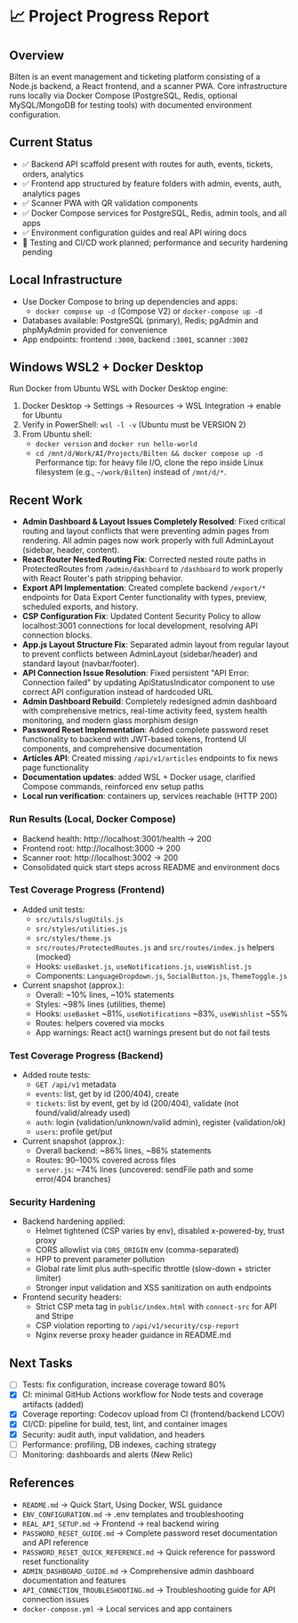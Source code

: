 # 📈 Project Progress Report

## Overview
Bilten is an event management and ticketing platform consisting of a Node.js backend, a React frontend, and a scanner PWA. Core infrastructure runs locally via Docker Compose (PostgreSQL, Redis, optional MySQL/MongoDB for testing tools) with documented environment configuration.

## Current Status
- ✅ Backend API scaffold present with routes for auth, events, tickets, orders, analytics
- ✅ Frontend app structured by feature folders with admin, events, auth, analytics pages
- ✅ Scanner PWA with QR validation components
- ✅ Docker Compose services for PostgreSQL, Redis, admin tools, and all apps
- ✅ Environment configuration guides and real API wiring docs
- 🔄 Testing and CI/CD work planned; performance and security hardening pending

## Local Infrastructure
- Use Docker Compose to bring up dependencies and apps:
  - `docker compose up -d` (Compose V2) or `docker-compose up -d`
- Databases available: PostgreSQL (primary), Redis; pgAdmin and phpMyAdmin provided for convenience
- App endpoints: frontend `:3000`, backend `:3001`, scanner `:3002`

## Windows WSL2 + Docker Desktop
Run Docker from Ubuntu WSL with Docker Desktop engine:
1) Docker Desktop → Settings → Resources → WSL Integration → enable for Ubuntu
2) Verify in PowerShell: `wsl -l -v` (Ubuntu must be VERSION 2)
3) From Ubuntu shell:
   - `docker version` and `docker run hello-world`
   - `cd /mnt/d/Work/AI/Projects/Bilten && docker compose up -d`
Performance tip: for heavy file I/O, clone the repo inside Linux filesystem (e.g., `~/work/Bilten`) instead of `/mnt/d/*`.

## Recent Work
- **Admin Dashboard & Layout Issues Completely Resolved**: Fixed critical routing and layout conflicts that were preventing admin pages from rendering. All admin pages now work properly with full AdminLayout (sidebar, header, content).
- **React Router Nested Routing Fix**: Corrected nested route paths in ProtectedRoutes from `/admin/dashboard` to `/dashboard` to work properly with React Router's path stripping behavior.
- **Export API Implementation**: Created complete backend `/export/*` endpoints for Data Export Center functionality with types, preview, scheduled exports, and history.
- **CSP Configuration Fix**: Updated Content Security Policy to allow localhost:3001 connections for local development, resolving API connection blocks.
- **App.js Layout Structure Fix**: Separated admin layout from regular layout to prevent conflicts between AdminLayout (sidebar/header) and standard layout (navbar/footer).
- **API Connection Issue Resolution**: Fixed persistent "API Error: Connection failed" by updating ApiStatusIndicator component to use correct API configuration instead of hardcoded URL
- **Admin Dashboard Rebuild**: Completely redesigned admin dashboard with comprehensive metrics, real-time activity feed, system health monitoring, and modern glass morphism design
- **Password Reset Implementation**: Added complete password reset functionality to backend with JWT-based tokens, frontend UI components, and comprehensive documentation
- **Articles API**: Created missing `/api/v1/articles` endpoints to fix news page functionality
- **Documentation updates**: added WSL + Docker usage, clarified Compose commands, reinforced env setup paths
- **Local run verification**: containers up, services reachable (HTTP 200)

### Run Results (Local, Docker Compose)
- Backend health: http://localhost:3001/health → 200
- Frontend root: http://localhost:3000 → 200
- Scanner root: http://localhost:3002 → 200
- Consolidated quick start steps across README and environment docs

### Test Coverage Progress (Frontend)
- Added unit tests:
  - `src/utils/slugUtils.js`
  - `src/styles/utilities.js`
  - `src/styles/theme.js`
  - `src/routes/ProtectedRoutes.js` and `src/routes/index.js` helpers (mocked)
  - Hooks: `useBasket.js`, `useNotifications.js`, `useWishlist.js`
  - Components: `LanguageDropdown.js`, `SocialButton.js`, `ThemeToggle.js`
- Current snapshot (approx.):
  - Overall: ~10% lines, ~10% statements
  - Styles: ~98% lines (utilities, theme)
  - Hooks: `useBasket` ~81%, `useNotifications` ~83%, `useWishlist` ~55%
  - Routes: helpers covered via mocks
  - App warnings: React act() warnings present but do not fail tests

### Test Coverage Progress (Backend)
- Added route tests:
  - `GET /api/v1` metadata
  - `events`: list, get by id (200/404), create
  - `tickets`: list by event, get by id (200/404), validate (not found/valid/already used)
  - `auth`: login (validation/unknown/valid admin), register (validation/ok)
  - `users`: profile get/put
- Current snapshot (approx.):
  - Overall backend: ~86% lines, ~86% statements
  - Routes: 90–100% covered across files
  - `server.js`: ~74% lines (uncovered: sendFile path and some error/404 branches)

### Security Hardening
- Backend hardening applied:
  - Helmet tightened (CSP varies by env), disabled x-powered-by, trust proxy
  - CORS allowlist via `CORS_ORIGIN` env (comma-separated)
  - HPP to prevent parameter pollution
  - Global rate limit plus auth-specific throttle (slow-down + stricter limiter)
  - Stronger input validation and XSS sanitization on auth endpoints
- Frontend security headers:
  - Strict CSP meta tag in `public/index.html` with `connect-src` for API and Stripe
  - CSP violation reporting to `/api/v1/security/csp-report`
  - Nginx reverse proxy header guidance in README.md

## Next Tasks
- [ ] Tests: fix configuration, increase coverage toward 80%
- [x] CI: minimal GitHub Actions workflow for Node tests and coverage artifacts (added)
- [x] Coverage reporting: Codecov upload from CI (frontend/backend LCOV)
- [x] CI/CD: pipeline for build, test, lint, and container images
- [x] Security: audit auth, input validation, and headers
- [ ] Performance: profiling, DB indexes, caching strategy
- [ ] Monitoring: dashboards and alerts (New Relic)

## References
- `README.md` → Quick Start, Using Docker, WSL guidance
- `ENV_CONFIGURATION.md` → .env templates and troubleshooting
- `REAL_API_SETUP.md` → Frontend → real backend wiring
- `PASSWORD_RESET_GUIDE.md` → Complete password reset documentation and API reference
- `PASSWORD_RESET_QUICK_REFERENCE.md` → Quick reference for password reset functionality
- `ADMIN_DASHBOARD_GUIDE.md` → Comprehensive admin dashboard documentation and features
- `API_CONNECTION_TROUBLESHOOTING.md` → Troubleshooting guide for API connection issues
- `docker-compose.yml` → Local services and app containers


